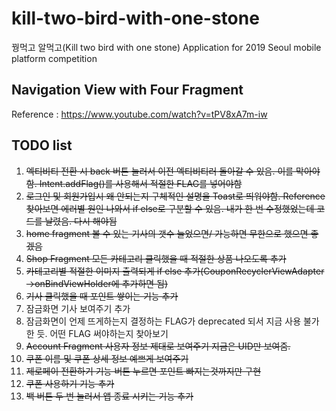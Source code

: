 # kill-two-bird-with-one-stone
꿩먹고 알먹고(Kill two bird with one stone) Application for 2019 Seoul mobile platform competition

## Navigation View with Four Fragment

Reference : <https://www.youtube.com/watch?v=tPV8xA7m-iw> 

## TODO list

1. ~~엑티비티 전환 시 back 버튼 눌러서 이전 엑티비티러 돌아갈 수 있음. 이를 막아야함. Intent.addFlag()를 사용해서 적절한 FLAG를 넣어야함~~
2. ~~로그인 및 회원가입시 왜 안되는지 구체적인 설명을 Toast로 띄워야함. Reference 찾아보면 에러별 원인 나와서 if else로 구분할 수 있음. 내가 한 번 수정했었는데 코드를 날렸음. 다시 해야됨~~
3. ~~home fragment 볼 수 있는 기사의 갯수 늘었으면/ 가능하면 무한으로 했으면 좋겠음~~
4. ~~Shop Fragment 모든 카테고리 클릭했을 때 적절한 상품 나오도록 추가~~
5. ~~카테고리별 적절한 이미지 출력되게 if else 추가(CouponRecyclerViewAdapter ->onBindViewHolder에 추가하면 됨)~~
6. ~~기사 클릭했을 때 포인트 쌓이는 기능 추가~~
7. 잠금화면 기사 보여주기 추가
8. 잠금화면이 언제 뜨게하는지 결정하는 FLAG가 deprecated 되서 지금 사용 불가한 듯. 어떤 FLAG 써야하는지 찾아보기
9. ~~Account Fragment 사용자 정보 제대로 보여주기 지금은 UID만 보여줌.~~
10. ~~쿠폰 이름 및 쿠폰 상세 정보 예쁘게 보여주기~~
11. ~~제로페이 전환하기 기능 버튼 누르면 포인트 빠지는것까지만 구현~~
12. ~~쿠폰 사용하기 기능 추가~~
13. ~~백 버튼 두 번 눌러서 앱 종료 시키는 기능 추가~~
